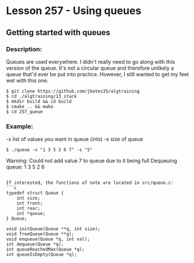 # Lesson 257 - Using queues
## Getting started with queues
### Description:
Queues are used everywhere. I didn't really need to go along with this version of the queue. It's not a circular queue and therefore unlikely a queue that'd ever be put into practice. However, I still wanted to get my feet wet with this one.
```shell
$ git clone https://github.com/jbates35/algtraining
$ cd ./algtraining/13_stack
$ mkdir build && cd build
$ cmake .. && make
$ cd 257_queue
```
### Example:
-x list of values you want in queue (ints)
-s size of queue
```shell
$ ./queue -x "1 3 5 2 6 7" -s "5"
```
Warning: Could not add value 7 to queue due to it being full
Dequeuing queue:
1
3
5
2
6
```

If interested, the functions of note are located in src/queue.c:
```c
typedef struct Queue {
    int size;
    int front;
    int rear;
    int *queue;
} Queue;

void initQueue(Queue **q, int size);
void freeQueue(Queue **q);
void enqueue(Queue *q, int val);
int dequeue(Queue *q);
int queueReachedMax(Queue *q);
int queueIsEmpty(Queue *q);
```